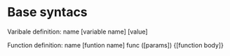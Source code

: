 # Base syntacs

Varibale definition: name \[variable name\] \[value\]

Function definition: name \[funtion name\] func (\[params\]) {\[function body\]}
